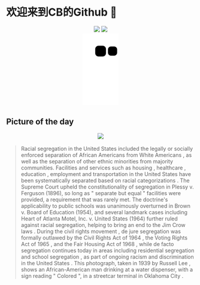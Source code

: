 
# 欢迎来到CB的Github 👋

<div align="center">
  <img height="137px" src="https://github-readme-stats.vercel.app/api?username=SuperCB&show_icons=true&theme=radical" />
  <img height="137px" src="https://github-readme-stats.vercel.app/api/top-langs/?username=SuperCB&hide_title=true&hide_border=true&layout=compact&langs_count=6&text_color=000&icon_color=fff" />
</div>


<div align="center">
    <img src="./contribution-snake/github-contribution-grid-snake.svg" />
</div>



## Picture of the day
<div align="center">
  <img width=400px src="https://upload.wikimedia.org/wikipedia/commons/thumb/5/54/Negro_drinking_at_%22Colored%22_water_cooler_in_streetcar_terminal%2C_Oklahoma_City%2C_Oklahoma_by_Russell_Lee.jpg/825px-Negro_drinking_at_%22Colored%22_water_cooler_in_streetcar_terminal%2C_Oklahoma_City%2C_Oklahoma_by_Russell_Lee.jpg" />
</div>

>Racial segregation in the United States  included the legally or socially enforced separation of  African Americans  from  White Americans , as well as the separation of other  ethnic minorities  from majority communities. Facilities and services such as  housing ,  healthcare ,  education ,  employment  and  transportation in the United States  have been systematically separated based on  racial categorizations . The  Supreme Court  upheld the constitutionality of segregation in  Plessy v. Ferguson  (1896), so long as " separate but equal " facilities were provided, a requirement that was rarely met. The doctrine's applicability to public schools was unanimously overturned in  Brown v. Board of Education  (1954), and several landmark cases including  Heart of Atlanta Motel, Inc. v. United States  (1964) further ruled against racial segregation, helping to bring an end to the  Jim Crow laws . During the  civil rights movement ,  de jure  segregation was formally outlawed by the  Civil Rights Act of 1964 , the  Voting Rights Act of 1965 , and the  Fair Housing Act of 1968 , while  de facto  segregation continues today in areas including  residential segregation  and  school segregation , as part of ongoing  racism  and  discrimination in the United States . This photograph, taken in 1939 by  Russell Lee , shows an African-American man drinking at a water dispenser, with a sign reading " Colored ", in a streetcar terminal in  Oklahoma City .


